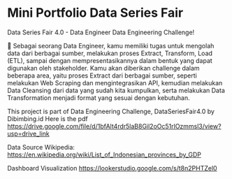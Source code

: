 # Mini Portfolio Data Series Fair
 Data Series Fair 4.0 - Data Engineer
 Data Engineering Challenge!

📢 Sebagai seorang Data Engineer, kamu memiliki tugas untuk mengolah data
dari berbagai sumber, melakukan proses Extract, Transform, Load (ETL),
sampai dengan mempresentasikannya dalam bentuk yang dapat digunakan
oleh stakeholder. Kamu akan diberikan challenge dalam beberapa area, yaitu
proses Extract dari berbagai sumber, seperti melakukan Web Scraping dan
mengintegrasikan API, kemudian melakukan Data Cleansing dari data yang
sudah kita kumpulkan, serta melakukan Data Transformation menjadi
format yang sesuai dengan kebutuhan.

This project is part of Data Engineering Challenge, DataSeriesFair4.0 by Dibimbing.id
Here is the pdf https://drive.google.com/file/d/1bfAlt4rdr5laB8Gil2oOc51rlOzmmsl3/view?usp=drive_link

Data Source
Wikipedia: https://en.wikipedia.org/wiki/List_of_Indonesian_provinces_by_GDP

Dashboard Visualization
https://lookerstudio.google.com/s/t8n2PHTZel0
